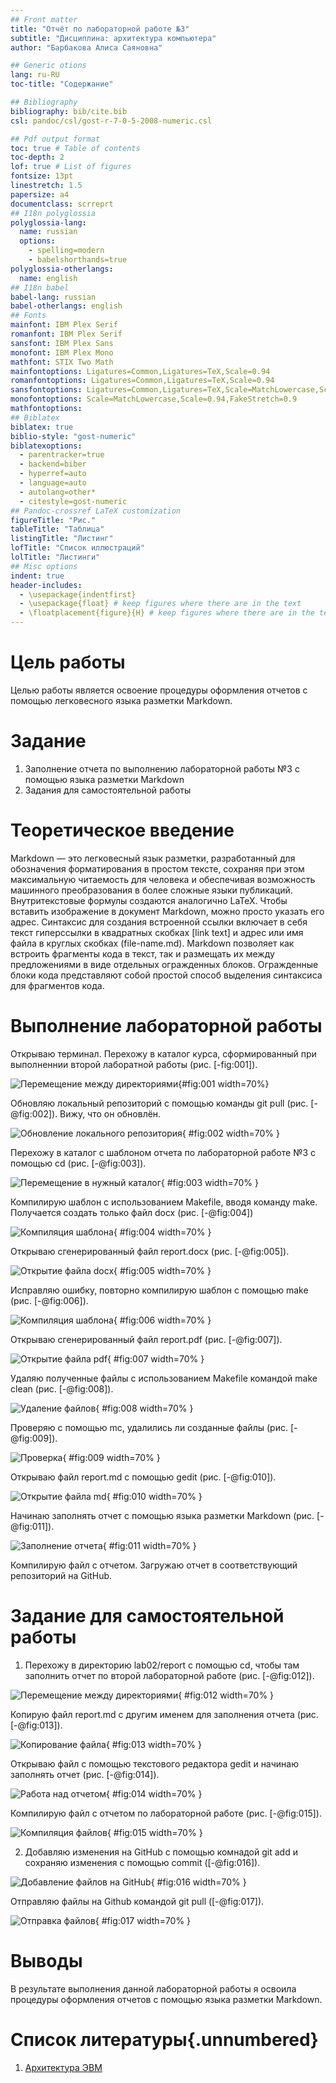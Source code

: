 ```yaml
---
## Front matter
title: "Отчёт по лабораторной работе №3"
subtitle: "Дисциплина: архитектура компьютера"
author: "Барбакова Алиса Саяновна"

## Generic otions
lang: ru-RU
toc-title: "Содержание"

## Bibliography
bibliography: bib/cite.bib
csl: pandoc/csl/gost-r-7-0-5-2008-numeric.csl

## Pdf output format
toc: true # Table of contents
toc-depth: 2
lof: true # List of figures
fontsize: 13pt
linestretch: 1.5
papersize: a4
documentclass: scrreprt
## I18n polyglossia
polyglossia-lang:
  name: russian
  options:
	- spelling=modern
	- babelshorthands=true
polyglossia-otherlangs:
  name: english
## I18n babel
babel-lang: russian
babel-otherlangs: english
## Fonts
mainfont: IBM Plex Serif
romanfont: IBM Plex Serif
sansfont: IBM Plex Sans
monofont: IBM Plex Mono
mathfont: STIX Two Math
mainfontoptions: Ligatures=Common,Ligatures=TeX,Scale=0.94
romanfontoptions: Ligatures=Common,Ligatures=TeX,Scale=0.94
sansfontoptions: Ligatures=Common,Ligatures=TeX,Scale=MatchLowercase,Scale=0.94
monofontoptions: Scale=MatchLowercase,Scale=0.94,FakeStretch=0.9
mathfontoptions:
## Biblatex
biblatex: true
biblio-style: "gost-numeric"
biblatexoptions:
  - parentracker=true
  - backend=biber
  - hyperref=auto
  - language=auto
  - autolang=other*
  - citestyle=gost-numeric
## Pandoc-crossref LaTeX customization
figureTitle: "Рис."
tableTitle: "Таблица"
listingTitle: "Листинг"
lofTitle: "Список иллюстраций"
lolTitle: "Листинги"
## Misc options
indent: true
header-includes:
  - \usepackage{indentfirst}
  - \usepackage{float} # keep figures where there are in the text
  - \floatplacement{figure}{H} # keep figures where there are in the text
---
```


# Цель работы

Целью работы является освоение процедуры оформления отчетов с помощью легковесного
языка разметки Markdown.

# Задание

1. Заполнение отчета по выполнению лабораторной работы №3 с помощью языка разметки Markdown
2. Задания для самостоятельной работы

# Теоретическое введение

Markdown — это легковесный язык разметки, разработанный для обозначения форматирования в простом тексте, сохраняя при этом максимальную читаемость для человека и обеспечивая возможность машинного преобразования в более сложные языки публикаций. Внутритекстовые формулы создаются аналогично LaTeX. Чтобы вставить изображение в документ Markdown, можно просто указать его адрес. Синтаксис для создания встроенной ссылки включает в себя текст гиперссылки в квадратных скобках [link text] и адрес или имя файла в круглых скобках (file-name.md). Markdown позволяет как встроить фрагменты кода в текст, так и размещать их между предложениями в виде отдельных огражденных блоков. Огражденные блоки кода представляют собой простой способ выделения синтаксиса для фрагментов кода.

# Выполнение лабораторной работы

Открываю терминал. Перехожу в каталог курса, сформированный при выполненнии второй лаборатной работы (рис. [-fig:001]).

![Перемещение между директориями](image/4.1.1.jpg){#fig:001 width=70%}

Обновляю локальный репозиторий с помощью команды git pull (рис. [-@fig:002]). Вижу, что он обновлён.

![Обновление локального репозитория](image/4.1.2.jpg){ #fig:002 width=70% }

Перехожу в каталог с шаблоном отчета по лабораторной работе №3 с помощью cd (рис. [-@fig:003]).

![Перемещение в нужный каталог](image/4.1.3.jpg){ #fig:003 width=70% }

Компилирую шаблон с использованием Makefile, вводя команду make. Получается создать только файл docx (рис. [-@fig:004])

![Компиляция шаблона](image/4.1.4.jpg){ #fig:004 width=70% }

Открываю сгенерированный файл report.docx (рис. [-@fig:005]).

![Открытие файла docx](image/4.1.5.jpg){ #fig:005 width=70% }

Исправляю ошибку, повторно компилирую шаблон с помощью make (рис. [-@fig:006]).

![Компиляция шаблона](image/4.1.6.jpg){ #fig:006 width=70% }

Открываю сгенерированный файл report.pdf (рис. [-@fig:007]).

![Открытие файла pdf](image/4.1.7.jpg){ #fig:007 width=70% }

Удаляю полученные файлы с использованием Makefile командой make clean (рис. [-@fig:008]).

![Удаление файлов](image/4.1.8.jpg){ #fig:008 width=70% }

Проверяю с помощью mc, удалились ли созданные файлы (рис. [-@fig:009]).

![Проверка](image/4.1.9.jpg){ #fig:009 width=70% }

Открываю файл report.md с помощью gedit (рис. [-@fig:010]).

![Открытие файла md](image/4.1.10.jpg){ #fig:010 width=70% }

Начинаю заполнять отчет с помощью языка разметки Markdown (рис. [-@fig:011]).

![Заполнение отчета](image/4.1.11.jpg){ #fig:011 width=70% }

Компилирую файл с отчетом. Загружаю отчет в соответствующий репозиторий на GitHub.

# Задание для самостоятельной работы

1. Перехожу в директорию lab02/report с помощью cd, чтобы там заполнить отчет по второй лабораторной работе (рис. [-@fig:012]).

![Перемещение между директориями](image/5.1.1.jpg){ #fig:012 width=70% }

Копирую файл report.md с другим именем для заполнения отчета (рис. [-@fig:013]).

![Копирование файла](image/5.1.2.jpg){ #fig:013 width=70% }

Открываю файл с помощью текстового редактора gedit и начинаю заполнять отчет (рис. [-@fig:014]).

![Работа над отчетом](image/5.1.3.jpg){ #fig:014 width=70% }

Компилирую файл с отчетом по лабораторной работе (рис. [-@fig:015]).

![Компиляция файлов](image/5.1.4.jpg){ #fig:015 width=70% }

2. Добавляю изменения на GitHub с помощью комнадой git add и сохраняю изменения с помощью commit ([-@fig:016]).

![Добавление файлов на GitHub](image/5.2.1.jpg){ #fig:016 width=70% }

Отправляю файлы на Github командой git pull ([-@fig:017]).

![Отправка файлов](image/5.2.2.jpg){ #fig:017 width=70% }

# Выводы

В результате выполнения данной лабораторной работы я освоила процедуры оформления отчетов с помощью языка разметки Markdown.

# Список литературы{.unnumbered}

1. [Архитектура ЭВМ](https://esystem.rudn.ru/pluginfile.php/2089083/mod_resource/content/0/%D0%9B%D0%B0%D0%B1%D0%BE%D1%80%D0%B0%D1%82%D0%BE%D1%80%D0%BD%D0%B0%D1%8F%20%D1%80%D0%B0%D0%B1%D0%BE%D1%82%D0%B0%20%E2%84%963.%20%D0%AF%D0%B7%D1%8B%D0%BA%20%D1%80%D0%B0%D0%B7%D0%BC%D0%B5%D1%82%D0%BA%D0%B8%20.pdf)
